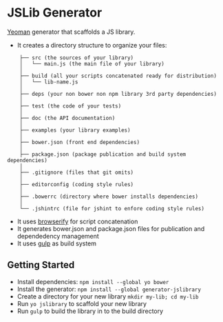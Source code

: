 JSLib Generator
==================================================

[Yeoman](http://yeoman.io) generator that scaffolds a JS library.

* It creates a directory structure to organize your files:

```
    ├── src (the sources of your library)
    │   └── main.js (the main file of your library)
    │
    ├── build (all your scripts concatenated ready for distribution)
    │   └── lib-name.js
    │
    ├── deps (your non bower non npm library 3rd party dependencies)
    │
    ├── test (the code of your tests)
    │
    ├── doc (the API documentation)
    │
    ├── examples (your library examples)
    │
    ├── bower.json (front end dependencies)
    │
    ├── package.json (package publication and build system dependencies)
    │
    ├── .gitignore (files that git omits)
    │
    ├── editorconfig (coding style rules)
    │
    ├── .bowerrc (directory where bower installs dependencies)
    │
    └── .jshintrc (file for jshint to enfore coding style rules)
```

* It uses [browserify](http://browserify.org/) for script concatenation
* It generates bower.json and package.json files for publication and dependedency management
* It uses [gulp](http://gulpjs.com/) as build system

Getting Started
--------------------------------------

- Install dependencies: `npm install --global yo bower`
- Install the generator: `npm install --global generator-jslibrary`
- Create a directory for your new library `mkdir my-lib; cd my-lib`
- Run `yo jslibrary` to scaffold your new library
- Run `gulp` to build the library in to the build directory
